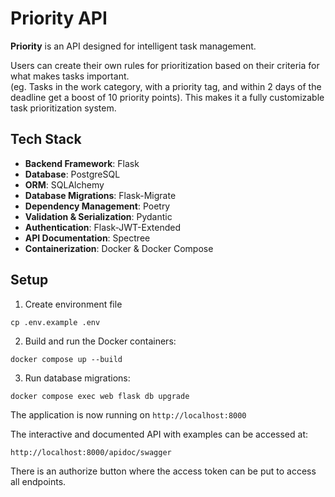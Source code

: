 # Priority API

**Priority** is an API designed for intelligent task management. 

Users can create their own rules for prioritization based on their criteria for what makes tasks important. \
(eg. Tasks in the work category, with a priority tag, and within 2 days of the deadline get a boost of 10 priority points). 
This makes it a fully customizable task prioritization system.


## Tech Stack

-   **Backend Framework**: Flask
-   **Database**: PostgreSQL
-   **ORM**: SQLAlchemy
-   **Database Migrations**: Flask-Migrate
-   **Dependency Management**: Poetry
-   **Validation & Serialization**: Pydantic
-   **Authentication**: Flask-JWT-Extended
-   **API Documentation**: Spectree
-   **Containerization**: Docker & Docker Compose


## Setup

1. Create environment file

`cp .env.example .env`

2. Build and run the Docker containers:

`docker compose up --build`  

3. Run database migrations:
    
`docker compose exec web flask db upgrade`

The application is now running on `http://localhost:8000`

The interactive and documented API with examples can be accessed at: 

```http://localhost:8000/apidoc/swagger```

There is an authorize button where the access token can be put to access all endpoints.
